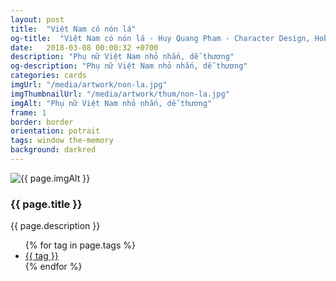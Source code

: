 ```yaml
---
layout: post
title:  "Việt Nam có nón lá"
og-title:  "Việt Nam có nón lá - Huy Quang Pham - Character Design, Hobbyist Artist"
date:   2018-03-08 00:00:32 +0700
description: "Phụ nữ Việt Nam nhỏ nhắn, dễ thương"
og-description: "Phụ nữ Việt Nam nhỏ nhắn, dễ thương"
categories: cards
imgUrl: "/media/artwork/non-la.jpg"
imgThumbnailUrl: "/media/artwork/thum/non-la.jpg"
imgAlt: "Phụ nữ Việt Nam nhỏ nhắn, dễ thương"
frame: 1
border: border
orientation: potrait
tags: window the-memory
background: darkred
---
```

<article class="content">
  <div class="wrapper wrapper-img">
    <img id="c" class="pic {{ if page.frame }} {{ "pic-frame" }} {{ endif }}" src="{{ page.imgUrl | absolute_url }}" alt="{{ page.imgAlt }}" style="background-color: {{ page.background }}" />
  </div>
  <h3 class="title">{{ page.title }}</h3>
  <p class="des">{{ page.description }}</p>
  <ul class="tags">
    {% for tag in page.tags %}
      <li><a href="#">{{ tag }}</a></li>
    {% endfor %}
  </ul>
</article>
